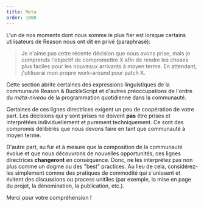 ```yaml
---
title: Meta
order: 1000
---
```


L'un de nos moments dont nous somme le plus fier est lorsque certains utilisateurs de Reason nous ont dit en privé (paraphrasé):

> Je n'aime pas cette récente décision que nous avons prise, mais je comprends l'objectif de compromettre X afin de rendre les choses plus faciles pour les nouveaux arrivants à moyen terme. En attendant, j'utiliserai mon propre work-around pour patch X.

Cette section abrite certaines des expressions linguistiques de la communauté Reason & BuckleScript et d'autres préoccupations de l'ordre du _méta-niveau_ de la programmation quotidienne dans la communauté.

Certaines de ces lignes directrices exigent un peu de coopération de votre part. Les décisions qui y sont prises ne doivent **pas** être prises et interprétées individuellement et purement techniquement. Ce sont des compromis délibérés que nous devons faire en tant que communauté à moyen terme.

D'autre part, au fur et à mesure que la composition de la communauté évolue et que nous découvrons de nouvelles opportunités, ces lignes directrices **changeront** en conséquence. Donc, ne les interprétez pas non plus comme un dogme ou des "best" practices. Au lieu de cela, considérez-les simplement comme des pratiques de commodité qui s'unissent et évitent des discussions ou process unitiles (par exemple, la mise en page du projet, la dénomination, la publication, etc.).

Merci pour votre compréhension !
